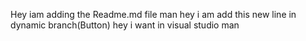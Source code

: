 Hey iam adding the Readme.md file man
hey i am add this new line in dynamic branch(Button)
hey i want in visual studio man